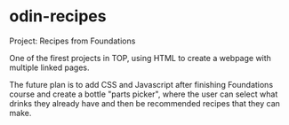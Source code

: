 # odin-recipes
Project: Recipes from Foundations

One of the firest projects in TOP, using HTML to create a webpage with multiple linked pages.

The future plan is to add CSS and Javascript after finishing Foundations course and create a bottle "parts picker", where the user can select what drinks they already have and then be recommended recipes that they can make.
